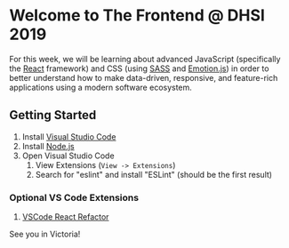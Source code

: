 # Welcome to The Frontend @ DHSI 2019

For this week, we will be learning about advanced JavaScript (specifically the [React](https://reactjs.org) framework) and CSS (using [SASS](https://sass-lang.com/) and [Emotion.js](https://emotion.sh/docs/introduction)) in order to better understand how to make data-driven, responsive, and feature-rich applications using a modern software ecosystem.

## Getting Started

1. Install [Visual Studio Code](https://code.visualstudio.com/)
1. Install [Node.js](https://nodejs.org/en/download/)
1. Open Visual Studio Code
	1. View Extensions (`View -> Extensions`)
	1. Search for "eslint" and install "ESLint" (should be the first result)

### Optional VS Code Extensions

1.  [VSCode React Refactor](https://marketplace.visualstudio.com/items?itemName=planbcoding.vscode-react-refactor)

See you in Victoria!

